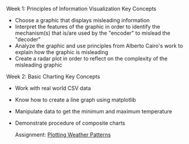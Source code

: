 Week 1: Principles of Information Visualization
Key Concepts
- Choose a graphic that displays misleading information
- Interpret the features of the graphic in order to identify the mechanism(s) that is/are used by the "encoder" to mislead the "decoder"
- Analyze the graphic and use principles from Alberto Cairo's work to explain how the graphic is misleading
- Create a radar plot in order to reflect on the complexity of the misleading graphic

Week 2: Basic Charting
Key Concepts
- Work with real world CSV data
- Know how to create a line graph using matplotlib
- Manipulate data to get the minimum and maximum temperature
- Demonstrate procedure of composite charts

  Assignment: [Plotting Weather Patterns](Assignment2.ipynb)
